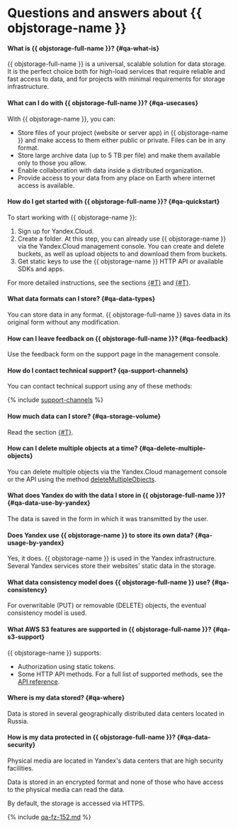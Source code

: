 # Questions and answers about {{ objstorage-name }}

#### What is {{ objstorage-full-name }}? {#qa-what-is}

{{ objstorage-full-name }} is a universal, scalable solution for data storage. It is the perfect choice both for high-load services that require reliable and fast access to data, and for projects with minimal requirements for storage infrastructure.

#### What can I do with {{ objstorage-full-name }}? {#qa-usecases}

With {{ objstorage-name }}, you can:

- Store files of your project (website or server app) in {{ objstorage-name }} and make access to them either public or private. Files can be in any format.
- Store large archive data (up to 5 TB per file) and make them available only to those you allow.
- Enable collaboration with data inside a distributed organization.
- Provide access to your data from any place on Earth where internet access is available.

#### How do I get started with {{ objstorage-full-name }}? {#qa-quickstart}

To start working with {{ objstorage-name }}:

1. Sign up for Yandex.Cloud.
1. Create a folder.
At this step, you can already use {{ objstorage-name }} via the Yandex.Cloud management console. You can create and delete buckets, as well as upload objects to and download them from buckets.
1. Get static keys to use the {{ objstorage-name }} HTTP API or available SDKs and apps.

For more detailed instructions, see the sections [{#T}](quickstart.md) and [{#T}](s3/index.md).

#### What data formats can I store? {#qa-data-types}

You can store data in any format. {{ objstorage-full-name }} saves data in its original form without any modification.

#### How can I leave feedback on {{ objstorage-full-name }}? {#qa-feedback}

Use the feedback form on the support page in the management console.

#### How do I contact technical support? {qa-support-channels}

You can contact technical support using any of these methods:

{% include [support-channels](../_includes/support-channels.md) %}

#### How much data can I store? {#qa-storage-volume}

Read the section [{#T}](concepts/limits.md).

#### How can I delete multiple objects at a time? {#qa-delete-multiple-objects}

You can delete multiple objects via the Yandex.Cloud management console or the API using the method [deleteMultipleObjects](s3/api-ref/object/deletemultipleobjects.md).

#### What does Yandex do with the data I store in {{ objstorage-full-name }}? {#qa-data-use-by-yandex}

The data is saved in the form in which it was transmitted by the user.

#### Does Yandex use {{ objstorage-name }} to store its own data? {#qa-usage-by-yandex}

Yes, it does. {{ objstorage-name }} is used in the Yandex infrastructure. Several Yandex services store their websites' static data in the storage.

#### What data consistency model does {{ objstorage-full-name }} use? {#qa-consistency}

For overwritable (PUT) or removable (DELETE) objects, the eventual consistency model is used.

#### What AWS S3 features are supported in {{ objstorage-full-name }}? {#qa-s3-support}

{{ objstorage-name }} supports:

- Authorization using static tokens.
- Some HTTP API methods. For a full list of supported methods, see the [API reference](s3/api-ref/index.md).

#### Where is my data stored? {#qa-where}

Data is stored in several geographically distributed data centers located in Russia.

#### How is my data protected in {{ objstorage-full-name }}? {#qa-data-security}

Physical media are located in Yandex's data centers that are high security facilities.

Data is stored in an encrypted format and none of those who have access to the physical media can read the data.

By default, the storage is accessed via HTTPS.


{% include [qa-fz-152.md](../_includes/qa-fz-152.md) %}
